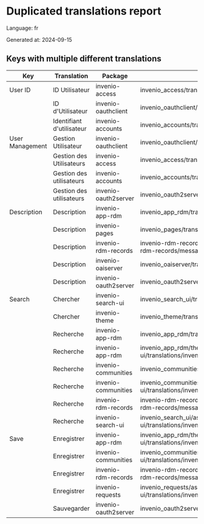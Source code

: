 # Duplicated translations report

Language: fr

Generated at: 2024-09-15


## Keys with multiple different translations


| Key | Translation | Package | File |
| --- | --- | --- | --- |
| User ID| ID Utilisateur | invenio-access | invenio_access/translations/fr/LC_MESSAGES/messages.po |
|| ID d'Utilisateur | invenio-oauthclient | invenio_oauthclient/translations/fr/LC_MESSAGES/messages.po |
|| Identifiant d'utilisateur | invenio-accounts | invenio_accounts/translations/fr/LC_MESSAGES/messages.po |
| User Management| Gestion Utilisateur | invenio-oauthclient | invenio_oauthclient/translations/fr/LC_MESSAGES/messages.po |
|| Gestion des Utilisateurs | invenio-access | invenio_access/translations/fr/LC_MESSAGES/messages.po |
|| Gestion des utilisateurs | invenio-accounts | invenio_accounts/translations/fr/LC_MESSAGES/messages.po |
|| Gestion des utilisateurs | invenio-oauth2server | invenio_oauth2server/translations/fr/LC_MESSAGES/messages.po |
| Description| Description | invenio-app-rdm | invenio_app_rdm/translations/fr/LC_MESSAGES/messages.po |
|| Description | invenio-pages | invenio_pages/translations/fr/LC_MESSAGES/messages.po |
|| Description | invenio-rdm-records | invenio-rdm-records/assets/semantic-ui/translations/invenio-rdm-records/messages/fr/messages.po |
|| Description  | invenio-oaiserver | invenio_oaiserver/translations/fr/LC_MESSAGES/messages.po |
|| Description  | invenio-oauth2server | invenio_oauth2server/translations/fr/LC_MESSAGES/messages.po |
| Search| Chercher | invenio-search-ui | invenio_search_ui/translations/fr/LC_MESSAGES/messages.po |
|| Chercher | invenio-theme | invenio_theme/translations/fr/LC_MESSAGES/messages.po |
|| Recherche | invenio-app-rdm | invenio_app_rdm/translations/fr/LC_MESSAGES/messages.po |
|| Recherche | invenio-app-rdm | invenio_app_rdm/theme/assets/semantic-ui/translations/invenio_app_rdm/messages/fr/messages.po |
|| Recherche | invenio-communities | invenio_communities/translations/fr/LC_MESSAGES/messages.po |
|| Recherche | invenio-communities | invenio_communities/assets/semantic-ui/translations/invenio_communities/messages/fr/messages.po |
|| Recherche | invenio-rdm-records | invenio-rdm-records/assets/semantic-ui/translations/invenio-rdm-records/messages/fr/messages.po |
|| Recherche | invenio-search-ui | invenio_search_ui/assets/semantic-ui/translations/invenio_search_ui/messages/fr/messages.po |
| Save| Enregistrer | invenio-app-rdm | invenio_app_rdm/theme/assets/semantic-ui/translations/invenio_app_rdm/messages/fr/messages.po |
|| Enregistrer | invenio-communities | invenio_communities/assets/semantic-ui/translations/invenio_communities/messages/fr/messages.po |
|| Enregistrer | invenio-rdm-records | invenio-rdm-records/assets/semantic-ui/translations/invenio-rdm-records/messages/fr/messages.po |
|| Enregistrer | invenio-requests | invenio_requests/assets/semantic-ui/translations/invenio_requests/messages/fr/messages.po |
|| Sauvegarder | invenio-oauth2server | invenio_oauth2server/translations/fr/LC_MESSAGES/messages.po |
